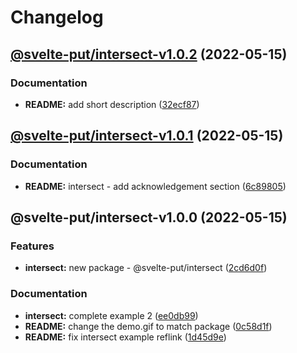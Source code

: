 # Changelog

## [@svelte-put/intersect-v1.0.2](https://github.com/vnphanquang/svelte-put/compare/@svelte-put/intersect-v1.0.1...@svelte-put/intersect-v1.0.2) (2022-05-15)


### Documentation

* **README:** add short description ([32ecf87](https://github.com/vnphanquang/svelte-put/commit/32ecf87dce1a7c6d74fc717c5723304bb6dd5157))

## [@svelte-put/intersect-v1.0.1](https://github.com/vnphanquang/svelte-put/compare/@svelte-put/intersect-v1.0.0...@svelte-put/intersect-v1.0.1) (2022-05-15)


### Documentation

* **README:** intersect - add acknowledgement section ([6c89805](https://github.com/vnphanquang/svelte-put/commit/6c89805ecfd9b488ccdbf8386f43dcc2716f4a43))

## @svelte-put/intersect-v1.0.0 (2022-05-15)


### Features

* **intersect:** new package - @svelte-put/intersect ([2cd6d0f](https://github.com/vnphanquang/svelte-put/commit/2cd6d0fcb2e8b8f1fef1d0f9fffe29999d50d5ab))


### Documentation

* **intersect:** complete example 2 ([ee0db99](https://github.com/vnphanquang/svelte-put/commit/ee0db99e333cb767680bdd69e0a8fceb61994faf))
* **README:** change the demo.gif to match package ([0c58d1f](https://github.com/vnphanquang/svelte-put/commit/0c58d1fdb16a7ae7758bbc8b297b897f2e1aed7c))
* **README:** fix intersect example reflink ([1d45d9e](https://github.com/vnphanquang/svelte-put/commit/1d45d9eb8277839147198b691b9b54df259831d2))
